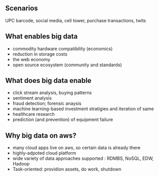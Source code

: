 ## Scenarios
UPC barcode, social media, cell tower, purchase transactions, twits

## What enables big data
* commodity hardware compatibility (economics)
* reduction in storage costs
* the web economy
* open source ecosystem (community and standards)

## What does big data enable
* click stream analysis, buying patterns
* sentiment analysis
* fraud detection; forensic anaysis
* machine learning-based investment stratigies and iteration of same
* healthcare research
* prediction (and prevention) of equipment failure

## Why big data on aws?
* many cloud apps live on aws, so certain data is already there
* highly-adpoted cloud platform
* wide variety of data approaches supported : RDMBS, NoSQL, EDW, Hadoop
* Task-oriented: providion assets, do work, shutdown


